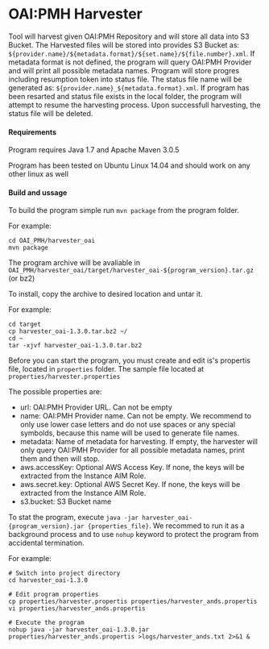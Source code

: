 # OAI:PMH Harvester

Tool will harvest given OAI:PMH Repository and will store all data into S3 Bucket. The Harvested files will be stored into provides S3 Bucket as: `${provider.name}/${metadata.format}/${set.name}/${file.number}.xml`. If metadata format is not defined, the program will query OAI:PMH Provider and will print all possible metadata names. Program will store progres including resumption token into status file. The status file name will be generated as: `${provider.name}_${metadata.format}.xml`. If program has been resarted and status file exists in the local folder, the program will attempt to resume the harvesting process. Upon successfull harvesting, the status file will be deleted.

#### Requirements

Program requires Java 1.7 and Apache Maven 3.0.5

Program has been tested on Ubuntu Linux 14.04 and should work on any other linux as well

#### Build and ussage

To build the program simple run `mvn package` from the program folder.

For example:

```
cd OAI_PMH/harvester_oai
mvn package
```

The program archive will be avaliable in `OAI_PMH/harvester_oai/target/harvester_oai-${program_version}.tar.gz` (or bz2)

To install, copy the archive to desired location and untar it.

For example:

```
cd target
cp harvester_oai-1.3.0.tar.bz2 ~/
cd ~
tar -xjvf harvester_oai-1.3.0.tar.bz2
```

Before you can start the program, you must create and edit is's propertis file, located in `properties` folder. The sample file located at `properties/harvester.properties`

The possible properties are:

* url: OAI:PMH Provider URL. Can not be empty
* name: OAI:PMH Provider name. Can not be empty. We recommend to only use lower case letters and do not use spaces or any special symbolds, because this name will be used to generate file names.
* metadata: Name of metadata for harvesting. If empty, the harvester will only query OAI:PMH Provider for all possible metadata names, print them and then will stop. 
* aws.accessKey: Optional AWS Access Key. If none, the keys will be extracted from the Instance AIM Role.
* aws.secret.key: Optional AWS Secret Key. If none, the keys will be extracted from the Instance AIM Role.
* s3.bucket: S3 Bucket name

To stat the program, execute `java -jar harvester_oai-{program_version}.jar {properties_file}`. We recommed to run it as a background process and to use `nohup` keyword to protect the program from accidental termination.

For example:

```
# Switch into project directory
cd harvester_oai-1.3.0

# Edit program properties
cp properties/harvester.propertis properties/harvester_ands.propertis
vi properties/harvester_ands.propertis

# Execute the program
nohup java -jar harvester_oai-1.3.0.jar properties/harvester_ands.propertis >logs/harvester_ands.txt 2>&1 &
```

